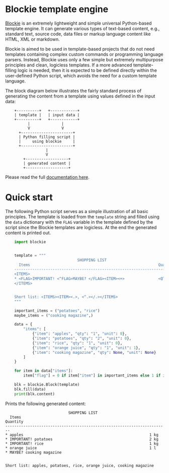 # Blockie template engine

[Blockie](https://github.com/lubomilko/blockie) is an extremely lightweight and simple universal
Python-based template engine. It can generate various types of text-based content, e.g., standard
text, source code, data files or markup language content like HTML, XML or markdown.

Blockie is aimed to be used in template-based projects that do not need templates containing
complex custom commands or programming language parsers. Instead, Blockie uses only a few simple
but extremely multipurpose principles and clean, logicless templates. If a more advanced
template-filling logic is needed, then it is expected to be defined directly within the
user-defined Python script, which avoids the need for a custom template language.

The block diagram below illustrates the fairly standard process of generating the content from a
template using values defined in the input data:

``` text
    +----------+   +------------+
    | template |   | input data |
    +----------+   +------------+
          |              |
          V              V
      +-----------------------+
      | Python filling script |
      |     using blockie     |
      +-----------------------+
                  |
                  V
        +-------------------+
        | generated content |
        +-------------------+
``` 

Please read the full [documentation here](https://lubomilko.github.io/blockie).


# Quick start

The following Python script serves as a simple illustration of all basic principles. The template
is loaded from the `template` string and filled using the `data` dictionary with the `FLAG`
variable in the template defined by the script since the Blockie templates are logicless. At the
end the generated content is printed out.

``` python
    import blockie


    template = """
                                SHOPPING LIST
      Items                                                         Quantity
    ------------------------------------------------------------------------
    <ITEMS>
    * <FLAG>IMPORTANT! <^FLAG>MAYBE? </FLAG><ITEM><+>               <QTY><UNIT> kg<^UNIT> l</UNIT>
    </ITEMS>


    Short list: <ITEMS><ITEM><.>, <^.></.></ITEMS>
    """

    important_items = ("potatoes", "rice")
    maybe_items = ("cooking magazine",)

    data = {
        "items": [
            {"item": "apples", "qty": "1", "unit": 0},
            {"item": "potatoes", "qty": "2", "unit": 0},
            {"item": "rice", "qty": "1", "unit": 0},
            {"item": "orange juice", "qty": "1", "unit": 1},
            {"item": "cooking magazine", "qty": None, "unit": None}
        ]
    }

    for item in data["items"]:
        item["flag"] = 0 if item["item"] in important_items else 1 if item["item"] in maybe_items else None

    blk = blockie.Block(template)
    blk.fill(data)
    print(blk.content)
```

Prints the following generated content:

``` text
                            SHOPPING LIST
  Items                                                         Quantity
------------------------------------------------------------------------
* apples                                                        1 kg
* IMPORTANT! potatoes                                           2 kg
* IMPORTANT! rice                                               1 kg
* orange juice                                                  1 l
* MAYBE? cooking magazine                                       


Short list: apples, potatoes, rice, orange juice, cooking magazine
```
